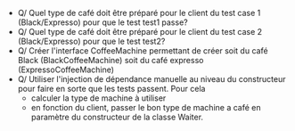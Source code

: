 * Q/ Quel type de café doit être préparé pour le client du test case 1 (Black/Expresso) pour que le test test1 passe?
* Q/ Quel type de café doit être préparé pour le client du test case 2 (Black/Expresso) pour que le test test2?
* Q/ Créer l'interface CoffeeMachine permettant de créer soit du café Black (BlackCoffeeMachine) soit du café expresso (ExpressoCoffeeMachine)
* Q/ Utiliser l'injection de dépendance manuelle au niveau du constructeur pour faire en sorte que les tests passent. Pour cela
    * calculer la type de machine à utiliser
    * en fonction du client, passer le bon type de machine a café en paramètre du constructeur de la classe Waiter.
